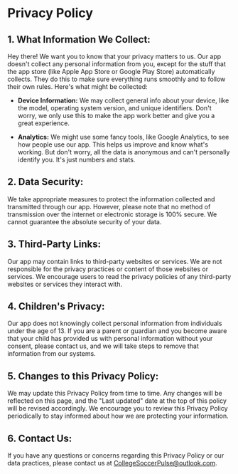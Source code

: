 # Privacy Policy

## 1. What Information We Collect:

Hey there! We want you to know that your privacy matters to us. Our app doesn't collect any personal information from you, except for the stuff that the app store (like Apple App Store or Google Play Store) automatically collects. They do this to make sure everything runs smoothly and to follow their own rules. Here's what might be collected:

- **Device Information:** We may collect general info about your device, like the model, operating system version, and unique identifiers. Don't worry, we only use this to make the app work better and give you a great experience.

- **Analytics:** We might use some fancy tools, like Google Analytics, to see how people use our app. This helps us improve and know what's working. But don't worry, all the data is anonymous and can't personally identify you. It's just numbers and stats.

## 2. Data Security:

We take appropriate measures to protect the information collected and transmitted through our app. However, please note that no method of transmission over the internet or electronic storage is 100% secure. We cannot guarantee the absolute security of your data.

## 3. Third-Party Links:

Our app may contain links to third-party websites or services. We are not responsible for the privacy practices or content of those websites or services. We encourage users to read the privacy policies of any third-party websites or services they interact with.

## 4. Children's Privacy:

Our app does not knowingly collect personal information from individuals under the age of 13. If you are a parent or guardian and you become aware that your child has provided us with personal information without your consent, please contact us, and we will take steps to remove that information from our systems.

## 5. Changes to this Privacy Policy:

We may update this Privacy Policy from time to time. Any changes will be reflected on this page, and the "Last updated" date at the top of this policy will be revised accordingly. We encourage you to review this Privacy Policy periodically to stay informed about how we are protecting your information.

## 6. Contact Us:

If you have any questions or concerns regarding this Privacy Policy or our data practices, please contact us at CollegeSoccerPulse@outlook.com.
